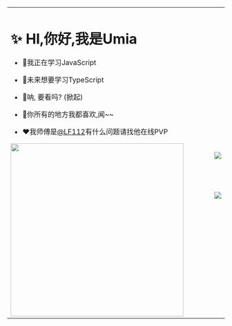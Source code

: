 <table border="0">
    <tr>
        <td style="width: 50vw;">
            <h1>✨ HI,你好,我是Umia</h1>
            <ul>
                <li>
                    <p>📘我正在学习JavaScript</p>
                </li>
                <li>
                    <p>🔷未来想要学习TypeScript</p>
                </li>
                <li>
                    <p>💐呐, 要看吗? (掀起)</p>
                </li>
                <li>
                    <p>💌你所有的地方我都喜欢,闻~~</p>
                </li>
                <li>
                    <p>❤️我师傅是<a href="https://github.com/LF112">@LF112</a>有什么问题请找他在线PVP</p>
                </li>
            </ul>
            <p><img src="https://s2.loli.net/2022/09/02/PgWza1ZNHVUBpAo.jpg" align="left" style="width:400px;"></p>
        </td>
        <td >
            <img style="margin-top:60px" src="https://github-readme-stats.vercel.app/api?username=yume233">
            <p></p>
            <img style="margin-top:60px" src="https://count.getloli.com/get/@yume233?theme=gelbooru">
        </td>
    </tr>
</table>
